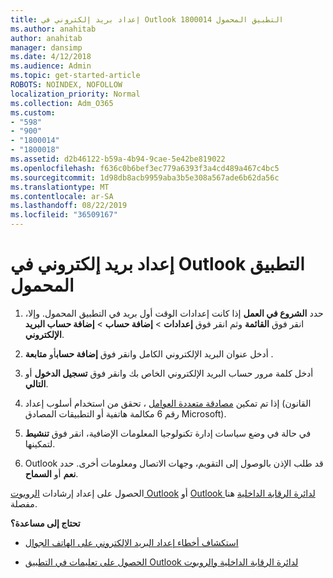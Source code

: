 ```yaml
---
title: إعداد بريد إلكتروني في Outlook التطبيق المحمول 1800014
ms.author: anahitab
author: anahitab
manager: dansimp
ms.date: 4/12/2018
ms.audience: Admin
ms.topic: get-started-article
ROBOTS: NOINDEX, NOFOLLOW
localization_priority: Normal
ms.collection: Adm_O365
ms.custom:
- "598"
- "900"
- "1800014"
- "1800018"
ms.assetid: d2b46122-b59a-4b94-9cae-5e42be819022
ms.openlocfilehash: f636c0b6bef3ec779a6393f3a4cd489a467c4bc5
ms.sourcegitcommit: 1d98db8acb9959aba3b5e308a567ade6b62da56c
ms.translationtype: MT
ms.contentlocale: ar-SA
ms.lasthandoff: 08/22/2019
ms.locfileid: "36509167"
---
```

# <a name="set-up-email-in-the-outlook-mobile-app"></a>إعداد بريد إلكتروني في Outlook التطبيق المحمول

1. حدد **الشروع في العمل** إذا كانت إعدادات الوقت أول بريد في التطبيق المحمول. وإلا، انقر فوق **القائمة** وثم انقر فوق **إعدادات** \> **إضافة حساب** \> **إضافة حساب البريد الإلكتروني**.

2. أدخل عنوان البريد الإلكتروني الكامل وانقر فوق **إضافة حساب**أو **متابعة** .

3. أدخل كلمة مرور حساب البريد الإلكتروني الخاص بك وانقر فوق **تسجيل الدخول** أو **التالي**.

4. إذا تم تمكين [مصادقة متعددة العوامل](https://support.office.com/article/8f0454b2-f51a-4d9c-bcde-2c48e41621c6.aspx) ، تحقق من استخدام أسلوب إعداد (القانون رقم 6 مكالمة هاتفية أو التطبيقات المصادق Microsoft).

5. في حالة في وضع سياسات إدارة تكنولوجيا المعلومات الإضافية، انقر فوق **تنشيط** لتمكينها.

6. Outlook قد طلب الإذن بالوصول إلى التقويم، وجهات الاتصال ومعلومات أخرى. حدد **نعم** أو **السماح**.

الحصول على إعداد إرشادات [الروبوت Outlook](https://support.office.com/article/886db551-8dfa-4fd5-b835-f8e532091872.aspx) أو [Outlook لدائرة الرقابة الداخلية](https://support.office.com/article/b2de2161-cc1d-49ef-9ef9-81acd1c8e234.aspx) هنا مفصلة.
  
 **تحتاج إلى مساعدة؟**
  
- [استكشاف أخطاء إعداد البريد الإلكتروني على الهاتف الجوال](https://support.office.com/article/a264ef01-9c88-48fb-9285-7017e4f31f02.aspx)

- [الحصول على تعليمات في التطبيق Outlook لدائرة الرقابة الداخلية والروبوت](https://support.office.com/article/218a22d1-9fa5-4889-b689-de1c63493243.aspx#ID0EAABAAA=Contact_Support)
